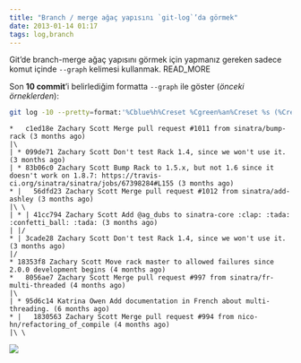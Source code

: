 ```yaml
---
title: "Branch / merge ağaç yapısını `git-log`’da görmek"
date: 2013-01-14 01:17
tags: log,branch
---
```

Git’de branch-merge ağaç yapısını görmek için yapmanız gereken sadece 
komut içinde `--graph` kelimesi kullanmak.
READ_MORE

Son **10 commit**’i belirlediğim formatta `--graph` ile göster
(*önceki örneklerden*):

```bash
git log -10 --pretty=format:'%Cblue%h%Creset %Cgreen%an%Creset %s (%Cred%ar%Creset)' --graph
```

    *   c1ed18e Zachary Scott Merge pull request #1011 from sinatra/bump-rack (3 months ago)
    |\  
    | * 099de71 Zachary Scott Don't test Rack 1.4, since we won't use it. (3 months ago)
    | * 83b06c0 Zachary Scott Bump Rack to 1.5.x, but not 1.6 since it doesn't work on 1.8.7: https://travis-ci.org/sinatra/sinatra/jobs/67398284#L155 (3 months ago)
    * |   56dfd23 Zachary Scott Merge pull request #1012 from sinatra/add-ashley (3 months ago)
    |\ \  
    | * | 41cc794 Zachary Scott Add @ag_dubs to sinatra-core :clap: :tada: :confetti_ball: :tada: (3 months ago)
    | |/  
    * | 3cade28 Zachary Scott Don't test Rack 1.4, since we won't use it. (3 months ago)
    |/  
    * 18353f8 Zachary Scott Move rack master to allowed failures since 2.0.0 development begins (4 months ago)
    *   8056ae7 Zachary Scott Merge pull request #997 from sinatra/fr-multi-threaded (4 months ago)
    |\  
    | * 95d6c14 Katrina Owen Add documentation in French about multi-threading. (6 months ago)
    * |   1830563 Zachary Scott Merge pull request #994 from nico-hn/refactoring_of_compile (4 months ago)
    |\ \  


<div class="full zoomable"><img src="http://41.media.tumblr.com/2d220499f7a1bef11a84b461c4bb610e/tumblr_mgl7ukFYIJ1s3r5wmo1_1280.png"></div>